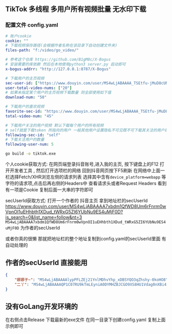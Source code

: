 <!--
 * @Date: 2023-05-13 18:15:27
 * @LastEditors: root-wang && 276211640@qq.com
 * @LastEditTime: 2023-05-15 18:43:03
 * @FilePath: \TikTok\readme.md
 * @Description: Do not edit
-->
## TikTok 多线程 多用户所有视频批量 无水印下载

### 配置文件 config.yaml
```yaml
# 账户cookie
cookie: ""
# 下载视频保存路径(会根据作者名称在该目录下自动创建文件夹)
files-path: "f:/video/go_video/"

# 参考这个仓库 https://github.com/B1gM8c/X-Bogus
# 安装需要的库依赖 然后在本地使用python3 server.py 启动即可
x-bogus-addrr: "http://127.0.0.1:8787/X-Bogus"

# 下载用户的主页视频
sec-user-id: ["https://www.douyin.com/user/MS4wLjABAAAA_TSEtfu-jMuD8cUNzv_OmWSdm0_x4oe7lzqJTQrn5SHt1ttKe0APnfbEjsnRL-ZS?is_search=0&list_name=follow&nt=1&showTab=like", "https://www.douyin.com/user/MS4wLjABAAAAsMo5iLPL3m1QCGKL_SGX8W_0jkvYbEEiqI26ZehrXcQ?is_search=0&list_name=follow&nt=2"]
user-total-video-nums: ["20"]
# 如果未指定某个用户的主页视频下载数量 则全部使用如下值
download-num: "50"

# 下载用户的喜欢视频
favorite-sec-id: "https://www.douyin.com/user/MS4wLjABAAAA_TSEtfu-jMuD8cUNzv_OmWSdm0_x4oe7lzqJTQrn5SHt1ttKe0APnfbEjsnRL-ZS?is_search=0&list_name=follow&nt=1&showTab=like"
total-video-num: "45"

# 下载用户关注的用户视频 默认下载每个用户的所有视频
# self就是下载token 所指向的用户 一般其他用户设置隐私不可见既不可下载其关注的用户视频
following-sec-id: "self"
# 下载关注用户的数量
following-user-num: 5
```

```bash
go build -o tiktok.exe
```

个人cookie获取方式: 
在网页端登录抖音账号,进入我的主页, 按下键盘上的F12 打开开发者工具 , 然后打开选项栏的网络 回到抖音网页按下F5刷新 在网络中上面一栏选择Fetch/XHR浏览左侧的请求列表 选择其中含有`device_platform=webapp`
等字符的请求项,点击后再右侧的Headers中 查看请求头或者Request Headers 看到有一项是Cookie 复制后面一大串的字符即可

secUserId获取方式:
打开一个作者的 抖音主页 拿到地址栏的secUserId
https://www.douyin.com/user/MS4wLjABAAAA7xbdm1QfWD8Um6rFnrm0wVpnOI1uEHhbth1XDud_tWRxG5ZI6YUbNu9ES4uMjF0D?is_search=0&list_name=follow&nt=3
`MS4wLjABAAAA7xbdm1QfWD8Um6rFnrm0wVpnOI1uEHhbth1XDud_tWRxG5ZI6YUbNu9ES4uMjF0D` 为作者的secUserId

或者你真的很懒 那就把地址栏的整个地址复制到config.yaml的secUserId里面 有自动处理的
## 作者的secUserId 直接能用
```json
{
    "娜娜子~": "MS4wLjABAAAAlypPFLZEj21YnlMDhvYhp_xDBSYQO3qZhshy-0koHO8",
    "二丫": "MS4wLjABAAAAQP1C07RU9kTmLEyniA0DYMHZBJCGO9XS8HU1Vdag0nXBi4GaYtHNpZsz5EBfZPgB"
}
```

## 没有GoLang开发环境的
在右侧点击Release 下载最新的exe文件 在同一目录下创建config.yaml 复制上面示例即可
